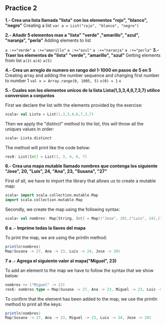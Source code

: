 ## Practice 2

**1.- Crea una lista llamada "lista" con los elementos "rojo", "blanco", "negro"**
Creating a list
```var a = List("rojo", "blanco", "negro")```

**2.- Añadir 5 elementos mas a "lista" "verde" ,"amarillo", "azul", "naranja", "perla"**
Adding elements to list

```a :+="verde"```
```a :+="amarillo"```
```a :+="azul"```
```a :+="naranja"```
```a :+="perla"```
**3.- Traer los elementos de "lista" "verde", "amarillo", "azul"**
Getting elements from list
```a(3)```
```a(4)```
```a(5)```

**4.- Crea un arreglo de numero en rango del 1-1000 en pasos de 5 en 5**
Creating array and adding the number sequence and changing first number to number 1
```val x = Array.range(0, 1005, 5)```
```x(0) = 1```
```x```

**5.- Cuales son los elementos unicos de la lista Lista(1,3,3,4,6,7,3,7) utilice conversion a conjuntos**

First we declare the list with the elements provided by the exercise:

```scala
scala> val Lista = List(1,3,3,4,6,7,3,7)
```

Then we apply the "distinct" method to the list, this will throw all the uniques values in order:

```scala
scala> Lista.distinct
```

The method will print like the code below:

```scala
res0: List[Int] = List(1, 3, 4, 6, 7)
```


**6.- Crea una mapa mutable llamado nombres que contenga los siguiente "Jose", 20, "Luis", 24, "Ana", 23, "Susana", "27"**

First of all, we have to import the library that allows us to create a mutable map:

```scala
scala> import scala.collection.mutable.Map
import scala.collection.mutable.Map
```

Secondly, we create the map using the following syntax:

```scala
scala> val nombres: Map[String, Int] = Map(("Jose", 20),("Luis", 24),("Ana", 23),("Susana", 27))
```


**6 a .- Imprime todas la llaves del mapa**

To print the map, we are using the println method:

```scala
println(nombres)
Map(Susana -> 27, Ana -> 23, Luis -> 24, Jose -> 20)
```


**7 a .- Agrega el siguiente valor al mapa("Miguel", 23)**

To add an element to the map we have to follow the syntax that we show below:

```scala
nombres += ("Miguel" -> 23)
res6: nombres.type = Map(Susana -> 27, Ana -> 23, Miguel -> 23, Luis -> 24, Jose -> 20)
```

To confirm that the element has been added to the map, we use the println method to print all the keys:

```scala
println(nombres)
Map(Susana -> 27, Ana -> 23, Miguel -> 23, Luis -> 24, Jose -> 20)
```
